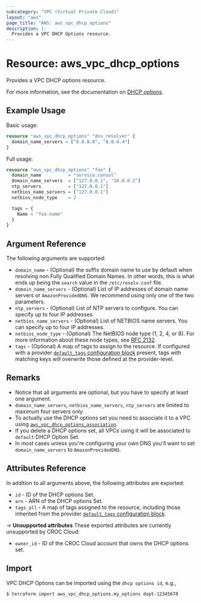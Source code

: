 ```yaml
---
subcategory: "VPC (Virtual Private Cloud)"
layout: "aws"
page_title: "AWS: aws_vpc_dhcp_options"
description: |-
  Provides a VPC DHCP Options resource.
---
```


# Resource: aws_vpc_dhcp_options

Provides a VPC DHCP options resource.

For more information, see the documentation on [DHCP options][dhcp-options].

## Example Usage

Basic usage:

```terraform
resource "aws_vpc_dhcp_options" "dns_resolver" {
  domain_name_servers = ["8.8.8.8", "8.8.4.4"]
}
```

Full usage:

```terraform
resource "aws_vpc_dhcp_options" "foo" {
  domain_name          = "service.consul"
  domain_name_servers  = ["127.0.0.1", "10.0.0.2"]
  ntp_servers          = ["127.0.0.1"]
  netbios_name_servers = ["127.0.0.1"]
  netbios_node_type    = 2

  tags = {
    Name = "foo-name"
  }
}
```

## Argument Reference

The following arguments are supported:

* `domain_name` - (Optional) the suffix domain name to use by default when resolving non Fully Qualified Domain Names. In other words, this is what ends up being the `search` value in the `/etc/resolv.conf` file.
* `domain_name_servers` - (Optional) List of IP addresses of domain name servers or `AmazonProvidedDNS`. We recommend using only one of the two parameters.
* `ntp_servers` - (Optional) List of NTP servers to configure. You can specify up to four IP addresses.
* `netbios_name_servers` - (Optional) List of NETBIOS name servers. You can specify up to four IP addresses.
* `netbios_node_type` - (Optional) The NetBIOS node type (1, 2, 4, or 8). For more information about these node types, see [RFC 2132](http://www.ietf.org/rfc/rfc2132.txt).
* `tags` - (Optional) A map of tags to assign to the resource. If configured with a provider [`default_tags` configuration block][default-tags] present, tags with matching keys will overwrite those defined at the provider-level.

## Remarks

* Notice that all arguments are optional, but you have to specify at least one argument.
* `domain_name_servers`, `netbios_name_servers`, `ntp_servers` are limited to maximum four servers only.
* To actually use the DHCP options set you need to associate it to a VPC using [`aws_vpc_dhcp_options_association`][tf-main-route-table-association].
* If you delete a DHCP options set, all VPCs using it will be associated to `default` DHCP Option Set.
* In most cases unless you're configuring your own DNS you'll want to set `domain_name_servers` to `AmazonProvidedDNS`.

## Attributes Reference

In addition to all arguments above, the following attributes are exported:

* `id` - ID of the DHCP options Set.
* `arn` - ARN of the DHCP options Set.
* `tags_all` - A map of tags assigned to the resource, including those inherited from the provider [`default_tags` configuration block][default-tags].

->  **Unsupported attributes**
These exported attributes are currently unsupported by CROC Cloud:

* `owner_id` - ID of the CROC Cloud account that owns the DHCP options set.

## Import

VPC DHCP Options can be imported using the `dhcp options id`, e.g.,

```
$ terraform import aws_vpc_dhcp_options.my_options dopt-12345678
```

[default-tags]: https://www.terraform.io/docs/providers/aws/index.html#default_tags-configuration-block
[dhcp-options]: https://docs.cloud.croc.ru/en/services/networks/dhcpattrs.html
[tf-main-route-table-association]: main_route_table_association.html
